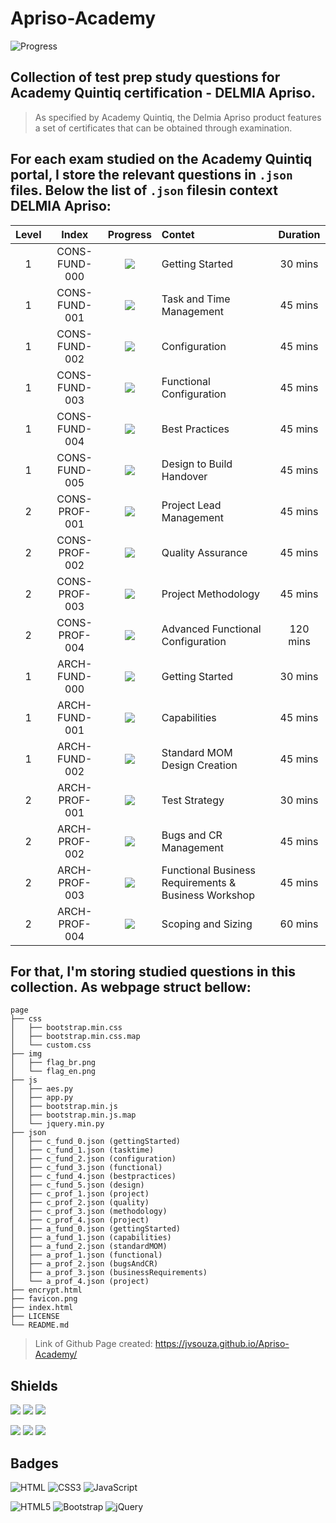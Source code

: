 # Apriso-Academy
![Progress](https://progress-bar.dev/88/?title=Completed%20&width=160&color=54aeff)

## Collection of test prep study questions for Academy Quintiq certification - DELMIA Apriso.
> As specified by Academy Quintiq, the Delmia Apriso product features a set of certificates that can be obtained through examination.

## For each exam studied on the Academy Quintiq portal, I store the relevant questions in `.json` files. Below the list of `.json` filesin context DELMIA Apriso:
| Level | Index | Progress | Contet | Duration |
| :--: | :---: | :------: | :----- | :------: |
| 1 | CONS-FUND-000 | ![](https://img.shields.io/badge/-Done-success) | Getting Started | 30 mins |
| 1 | CONS-FUND-001 | ![](https://img.shields.io/badge/-Done-success) | Task and Time Management | 45 mins |
| 1 | CONS-FUND-002 | ![](https://img.shields.io/badge/-Done-success) | Configuration | 45 mins |
| 1 | CONS-FUND-003 | ![](https://img.shields.io/badge/-Done-success) | Functional Configuration | 45 mins | 
| 1 | CONS-FUND-004 | ![](https://img.shields.io/badge/-Done-success) | Best Practices | 45 mins |
| 1 | CONS-FUND-005 | ![](https://img.shields.io/badge/-Done-success) | Design to Build Handover | 45 mins |
| 2 | CONS-PROF-001 | ![](https://img.shields.io/badge/-Done-success) | Project Lead Management | 45 mins |
| 2 | CONS-PROF-002 | ![](https://img.shields.io/badge/-Done-success) | Quality Assurance | 45 mins |
| 2 | CONS-PROF-003 | ![](https://img.shields.io/badge/-Done-success) | Project Methodology | 45 mins |
| 2 | CONS-PROF-004 | ![](https://img.shields.io/badge/-Doing-important) | Advanced Functional Configuration | 120 mins |
| 1 | ARCH-FUND-000 | ![](https://img.shields.io/badge/-Done-success) | Getting Started | 30 mins |
| 1 | ARCH-FUND-001 | ![](https://img.shields.io/badge/-Done-success) | Capabilities | 45 mins |
| 1 | ARCH-FUND-002 | ![](https://img.shields.io/badge/-Done-success) | Standard MOM Design Creation | 45 mins |
| 2 | ARCH-PROF-001 | ![](https://img.shields.io/badge/-Done-success) | Test Strategy | 30 mins |
| 2 | ARCH-PROF-002 | ![](https://img.shields.io/badge/-Done-success) | Bugs and CR Management | 45 mins |
| 2 | ARCH-PROF-003 | ![](https://img.shields.io/badge/-Done-success) | Functional Business Requirements & Business Workshop | 45 mins |
| 2 | ARCH-PROF-004 | ![](https://img.shields.io/badge/-Doing-important) | Scoping and Sizing | 60 mins |

## For that, I'm storing studied questions in this collection. As webpage struct bellow:
```text
page
├── css
│   ├── bootstrap.min.css
│   ├── bootstrap.min.css.map
│   └── custom.css
├── img
│   ├── flag_br.png
│   └── flag_en.png
├── js
│   ├── aes.py
│   ├── app.py
│   ├── bootstrap.min.js
│   ├── bootstrap.min.js.map
│   └── jquery.min.py
├── json
│   ├── c_fund_0.json (gettingStarted)
│   ├── c_fund_1.json (tasktime)
│   ├── c_fund_2.json (configuration)
│   ├── c_fund_3.json (functional)
│   ├── c_fund_4.json (bestpractices)
│   ├── c_fund_5.json (design)
│   ├── c_prof_1.json (project)
│   ├── c_prof_2.json (quality)
│   ├── c_prof_3.json (methodology)
│   ├── c_prof_4.json (project)
│   ├── a_fund_0.json (gettingStarted)
│   ├── a_fund_1.json (capabilities)
│   ├── a_fund_2.json (standardMOM)
│   ├── a_prof_1.json (functional)
│   ├── a_prof_2.json (bugsAndCR)
│   ├── a_prof_3.json (businessRequirements)
│   └── a_prof_4.json (project)
├── encrypt.html
├── favicon.png
├── index.html
├── LICENSE
└── README.md

```

> Link of Github Page created: https://jvsouza.github.io/Apriso-Academy/

## Shields
[![](https://img.shields.io/github/languages/top/jvsouza/Apriso-Academy)]()
[![](https://img.shields.io/github/languages/count/jvsouza/Apriso-Academy)]()
[![](https://img.shields.io/github/license/jvsouza/Apriso-Academy)]()

[![](https://img.shields.io/github/languages/code-size/jvsouza/Apriso-Academy)]()
[![](https://img.shields.io/github/repo-size/jvsouza/Apriso-Academy)]()
[![](https://img.shields.io/github/last-commit/jvsouza/Apriso-Academy)]()

## Badges
![HTML](https://img.shields.io/badge/HTML-239120?style=for-the-badge&logo=html5&logoColor=white)
![CSS3](https://img.shields.io/badge/css3-%231572B6.svg?style=for-the-badge&logo=css3&logoColor=white)
![JavaScript](https://img.shields.io/badge/javascript-%23323330.svg?style=for-the-badge&logo=javascript&logoColor=%23F7DF1E)

![HTML5](https://img.shields.io/badge/html5-%23E34F26.svg?style=for-the-badge&logo=html5&logoColor=white)
![Bootstrap](https://img.shields.io/badge/bootstrap-%23563D7C.svg?style=for-the-badge&logo=bootstrap&logoColor=white)
![jQuery](https://img.shields.io/badge/jquery-%230769AD.svg?style=for-the-badge&logo=jquery&logoColor=white)